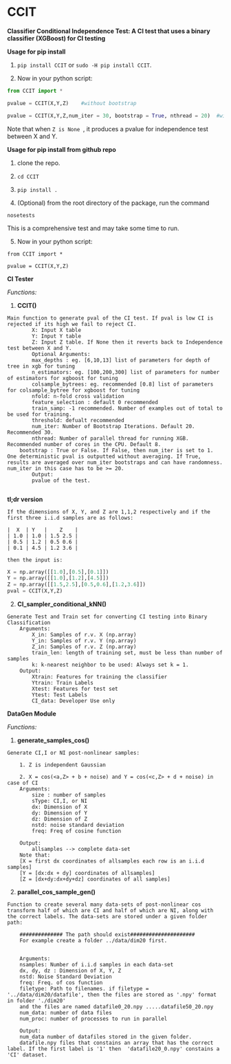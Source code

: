 # CCIT
__Classifier Conditional Independence Test: A CI test that uses a binary classifier (XGBoost) for CI testing__

__Usage for pip install__

1. ```pip install CCIT``` or ```sudo -H pip install CCIT```.

2. Now in your python script:

```python
from CCIT import *

pvalue = CCIT(X,Y,Z)    #without bootstrap

pvalue = CCIT(X,Y,Z,num_iter = 30, bootstrap = True, nthread = 20)  #with 30 bootstrap iterations and 20 threads in parallel. 


```

Note that when ```Z is None ```, it produces a pvalue for independence test between X and Y.  

__Usage for pip install from github repo__

1. clone the repo. 

2. ```cd CCIT ```

3. ```pip install . ```

4. (Optional) from the root directory of the package, run the command 

```
nosetests
```

This is a comprehensive test and may take some time to run. 

5. Now in your python script:

```
from CCIT import *

pvalue = CCIT(X,Y,Z)

```


__CI Tester__

_Functions:_

1. __CCIT()__

```
Main function to generate pval of the CI test. If pval is low CI is rejected if its high we fail to reject CI.
        X: Input X table
        Y: Input Y table
        Z: Input Z table. If None then it reverts back to Independence test between X and Y. 
        Optional Arguments:
        max_depths : eg. [6,10,13] list of parameters for depth of tree in xgb for tuning
        n_estimators: eg. [100,200,300] list of parameters for number of estimators for xgboost for tuning
        colsample_bytrees: eg. recommended [0.8] list of parameters for colsample_bytree for xgboost for tuning
        nfold: n-fold cross validation 
        feature_selection : default 0 recommended
        train_samp: -1 recommended. Number of examples out of total to be used for training. 
        threshold: defualt recommended
        num_iter: Number of Bootstrap Iterations. Default 20. Recommended 30. 
        nthread: Number of parallel thread for running XGB. Recommended number of cores in the CPU. Default 8. 
	bootstrap : True or False. If False, then num_iter is set to 1. One deterministic pval is outputted without averaging. If True, results are averaged over num_iter bootstraps and can have randomness. num_iter in this case has to be >= 20.   
        Output: 
        pvalue of the test. 
     
```

__tl;dr version__

```
If the dimensions of X, Y, and Z are 1,1,2 respectively and if the first three i.i.d samples are as follows:

|  X  | Y   |    Z    |
| 1.0 | 1.0 | 1.5 2.5 |
| 0.5 | 1.2 | 0.5 0.6 |
| 0.1 | 4.5 | 1.2 3.6 |

then the input is: 
```
```python
X = np.array([[1.0],[0.5],[0.1]])
Y = np.array([[1.0],[1.2],[4.5]])
Z = np.array([[1.5,2.5],[0.5,0.6],[1.2,3.6]])
pval = CCIT(X,Y,Z)
```

2. __CI_sampler_conditional_kNN()__

```
Generate Test and Train set for converting CI testing into Binary Classification
    Arguments:
    	X_in: Samples of r.v. X (np.array)
    	Y_in: Samples of r.v. Y (np.array)
    	Z_in: Samples of r.v. Z (np.array)
    	train_len: length of training set, must be less than number of samples 
    	k: k-nearest neighbor to be used: Always set k = 1. 
    Output:
    	Xtrain: Features for training the classifier
    	Ytrain: Train Labels
    	Xtest: Features for test set
    	Ytest: Test Labels
    	CI_data: Developer Use only

```


__DataGen Module__

_Functions:_

1. __generate_samples_cos()__

```
Generate CI,I or NI post-nonlinear samples:
    
    1. Z is independent Gaussian 
    
    2. X = cos(<a,Z> + b + noise) and Y = cos(<c,Z> + d + noise) in case of CI
    Arguments:    
        size : number of samples
        sType: CI,I, or NI
        dx: Dimension of X 
        dy: Dimension of Y 
        dz: Dimension of Z 
        nstd: noise standard deviation
        freq: Freq of cosine function
    
    Output:
    	allsamples --> complete data-set
    Note that: 	
    [X = first dx coordinates of allsamples each row is an i.i.d samples]
    [Y = [dx:dx + dy] coordinates of allsamples]
    [Z = [dx+dy:dx+dy+dz] coordinates of all samples]
```   
2. __parallel_cos_sample_gen()__

```
Function to create several many data-sets of post-nonlinear cos transform half of which are CI and half of which are NI, along with the correct labels. The data-sets are stored under a given folder path:

	############## The path should exist#####################
	For example create a folder ../data/dim20 first. 


	Arguments:
	nsamples: Number of i.i.d samples in each data-set
	dx, dy, dz : Dimension of X, Y, Z
	nstd: Noise Standard Deviation 
	freq: Freq. of cos function 
	filetype: Path to filenames. if filetype = '../data/dim20/datafile', then the files are stored as '.npy' format in folder './dim20' 
	and the files are named datafile0_20.npy .....datafile50_20.npy
	num_data: number of data files 
	num_proc: number of processes to run in parallel 
	
	Output:
	num_data number of datafiles stored in the given folder. 
	datafile.npy files that constains an array that has the correct label. If the first label is '1' then  'datafile20_0.npy' constains a 'CI' dataset. 
```



